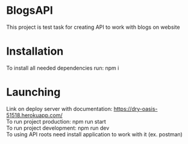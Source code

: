 # BlogsAPI
This project is test task for creating API to work with blogs on website
# Installation
To install all needed dependencies run: npm i
# Launching
Link on deploy server with documentation: https://dry-oasis-51518.herokuapp.com/  
To run project production: npm run start  
To run project development: npm run dev  
To using API roots need install application to work with it (ex. postman)
